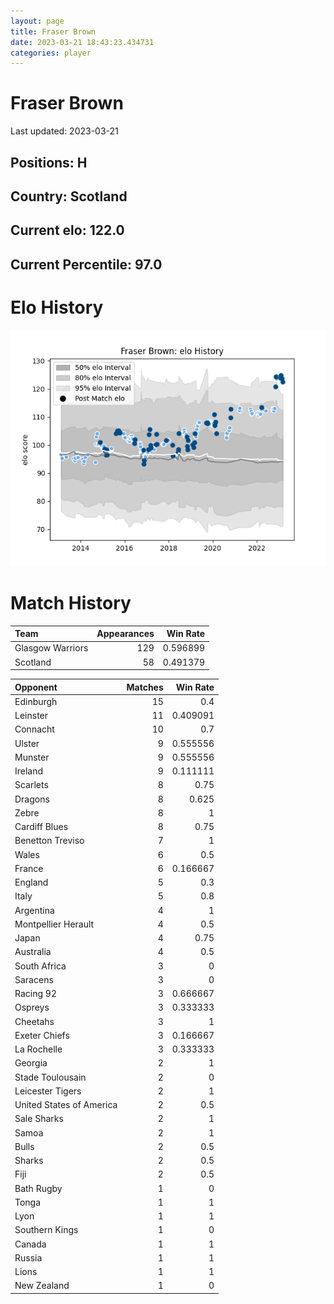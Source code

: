 ```yaml
---  
layout: page  
title: Fraser Brown  
date: 2023-03-21 18:43:23.434731  
categories: player  
---
```

# Fraser Brown


Last updated: 2023-03-21
## Positions: H

## Country: Scotland

## Current elo: 122.0

## Current Percentile: 97.0

# Elo History


![elo history](history_FraserBrown.png)
# Match History


| Team             |   Appearances |   Win Rate |
|:-----------------|--------------:|-----------:|
| Glasgow Warriors |           129 |   0.596899 |
| Scotland         |            58 |   0.491379 |

| Opponent                 |   Matches |   Win Rate |
|:-------------------------|----------:|-----------:|
| Edinburgh                |        15 |   0.4      |
| Leinster                 |        11 |   0.409091 |
| Connacht                 |        10 |   0.7      |
| Ulster                   |         9 |   0.555556 |
| Munster                  |         9 |   0.555556 |
| Ireland                  |         9 |   0.111111 |
| Scarlets                 |         8 |   0.75     |
| Dragons                  |         8 |   0.625    |
| Zebre                    |         8 |   1        |
| Cardiff Blues            |         8 |   0.75     |
| Benetton Treviso         |         7 |   1        |
| Wales                    |         6 |   0.5      |
| France                   |         6 |   0.166667 |
| England                  |         5 |   0.3      |
| Italy                    |         5 |   0.8      |
| Argentina                |         4 |   1        |
| Montpellier Herault      |         4 |   0.5      |
| Japan                    |         4 |   0.75     |
| Australia                |         4 |   0.5      |
| South Africa             |         3 |   0        |
| Saracens                 |         3 |   0        |
| Racing 92                |         3 |   0.666667 |
| Ospreys                  |         3 |   0.333333 |
| Cheetahs                 |         3 |   1        |
| Exeter Chiefs            |         3 |   0.166667 |
| La Rochelle              |         3 |   0.333333 |
| Georgia                  |         2 |   1        |
| Stade Toulousain         |         2 |   0        |
| Leicester Tigers         |         2 |   1        |
| United States of America |         2 |   0.5      |
| Sale Sharks              |         2 |   1        |
| Samoa                    |         2 |   1        |
| Bulls                    |         2 |   0.5      |
| Sharks                   |         2 |   0.5      |
| Fiji                     |         2 |   0.5      |
| Bath Rugby               |         1 |   0        |
| Tonga                    |         1 |   1        |
| Lyon                     |         1 |   1        |
| Southern Kings           |         1 |   0        |
| Canada                   |         1 |   1        |
| Russia                   |         1 |   1        |
| Lions                    |         1 |   1        |
| New Zealand              |         1 |   0        |